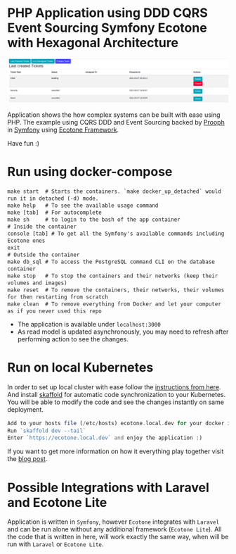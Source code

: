# PHP Application using DDD CQRS Event Sourcing Symfony Ecotone with Hexagonal Architecture

![alt text](documentation/ddd-cqrs-event-sourcing-php-hexagonal-architecture.png "PHP Application using DDD CQRS Event Sourcing Symfony with Hexagonal Architecture")

Application shows the how complex systems can be built with ease using PHP.
The example using CQRS DDD and Event Sourcing backed by [Prooph](http://getprooph.org/) in [Symfony](http://symfony.com/) using [Ecotone Framework](https://github.com/ecotoneframework/ecotone).

Have fun :)

# Run using docker-compose

```shell
make start  # Starts the containers. `make docker_up_detached` would run it in detached (-d) mode.
make help   # To see the available usage command
make [tab]  # For autocomplete
make sh     # to login to the bash of the app container
# Inside the container
console [tab] # To get all the Symfony's available commands including Ecotone ones
exit
# Outside the container
make db_sql # To access the PostgreSQL command CLI on the database container
make stop   # To stop the containers and their networks (keep their volumes and images)
make reset  # To remove the containers, their networks, their volumes for then restarting from scratch
make clean  # To remove everything from Docker and let your computer as if you never used this repo
```

- The application is available under `localhost:3000`
- As read model is updated asynchronously, you may need to refresh after performing action to see the changes.

# Run on local Kubernetes

In order to set up local cluster with ease follow the [instructions from here](https://github.com/dgafka/local-kuberentes-cluster-over-https).
And install [skaffold](https://skaffold.dev/) for automatic code synchronization to your Kubernetes.
You will be able to modify the code and see the changes instantly on same deployment.

```php
Add to your hosts file (/etc/hosts) ecotone.local.dev for your docker ip address (127.0.0.1 for linux)
Run `skaffold dev --tail`
Enter `https://ecotone.local.dev` and enjoy the application :)
```

If you want to get more information on how it everything play together visit the [blog post](https://blog.ecotone.tech).

# Possible Integrations with Laravel and Ecotone Lite

Application is written in `Symfony`, however `Ecotone` integrates with `Laravel` and can be run alone without any additional framework (`Ecotone Lite`).
All the code that is written in here, will work exactly the same way, when will be run with `Laravel` or `Ecotone Lite`.
